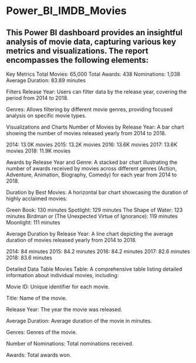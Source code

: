 # Power_BI_IMDB_Movies
## This Power BI dashboard provides an insightful analysis of movie data, capturing various key metrics and visualizations. The report encompasses the following elements:

Key Metrics
Total Movies: 65,000
Total Awards: 438
Nominations: 1,038
Average Duration: 83.89 minutes

Filters
Release Year: Users can filter data by the release year, covering the period from 2014 to 2018.

Genres: Allows filtering by different movie genres, providing focused analysis on specific movie types.

Visualizations and Charts
Number of Movies by Release Year: A bar chart showing the number of movies released yearly from 2014 to 2018.

2014: 13.0K movies
2015: 13.2K movies
2016: 13.6K movies
2017: 13.6K movies
2018: 11.9K movies

Awards by Release Year and Genre: A stacked bar chart illustrating the number of awards received by movies across different genres (Action, Adventure, Animation, Biography, Comedy) for each year from 2014 to 2018.

Duration by Best Movies: A horizontal bar chart showcasing the duration of highly acclaimed movies:

Green Book: 130 minutes
Spotlight: 129 minutes
The Shape of Water: 123 minutes
Birdman or (The Unexpected Virtue of Ignorance): 119 minutes
Moonlight: 111 minutes

Average Duration by Release Year: A line chart depicting the average duration of movies released yearly from 2014 to 2018.

2014: 84 minutes
2015: 84.2 minutes
2016: 84.2 minutes
2017: 82.6 minutes
2018: 83.6 minutes

Detailed Data Table
Movies Table: A comprehensive table listing detailed information about individual movies, including:

Movie ID: Unique identifier for each movie.

Title: Name of the movie.

Release Year: The year the movie was released.

Average Duration: Average duration of the movie in minutes.

Genres: Genres of the movie.

Number of Nominations: Total nominations received.

Awards: Total awards won.


